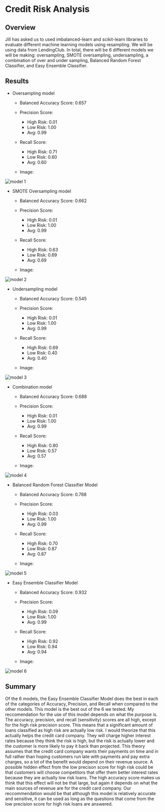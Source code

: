 # Credit Risk Analysis

## Overview

Jill has asked us to used imbalanced-learn and scikit-learn libraries to evaluate different machine learning models using resampling. We will be using data from LendingClub. In total, there will be 6 different models we will be making: oversampling, SMOTE oversampling, undersampling, a combination of over and under sampling, Balanced Random Forest Classifier, and Easy Ensemble Classifier.

## Results

- Oversampling model
  - Balanced Accuracy Score: 0.657
  - Precision Score:
    - High Risk: 0.01
    - Low Risk: 1.00
    - Avg: 0.99
  - Recall Score:
    - High Risk: 0.71
    - Low Risk: 0.60
    - Avg: 0.60

  - Image:

![model 1](https://user-images.githubusercontent.com/91795475/153735994-f56d3cbc-f6b9-4eee-9759-af2b9baf14f8.png)


- SMOTE Oversampling model
  - Balanced Accuracy Score: 0.662
  - Precision Score:
    - High Risk: 0.01
    - Low Risk: 1.00
    - Avg: 0.99
  - Recall Score:
    - High Risk: 0.63
    - Low Risk: 0.69
    - Avg: 0.69

  - Image:

![model 2](https://user-images.githubusercontent.com/91795475/153735997-0dc97ad6-2a82-4375-9d0d-ad06cf3c429f.png)


- Undersampling model
  - Balanced Accuracy Score: 0.545
  - Precision Score:
    - High Risk: 0.01
    - Low Risk: 1.00
    - Avg: 0.99
  - Recall Score:
    - High Risk: 0.69
    - Low Risk: 0.40
    - Avg: 0.40

  - Image:

![model 3](https://user-images.githubusercontent.com/91795475/153736002-0e49dc6b-37e0-4311-b413-754091d3a61e.png)


- Combination model
  - Balanced Accuracy Score: 0.688
  - Precision Score:
    - High Risk: 0.01
    - Low Risk: 1.00
    - Avg: 0.99
  - Recall Score:
    - High Risk: 0.80
    - Low Risk: 0.57
    - Avg: 0.57

  - Image:

![model 4](https://user-images.githubusercontent.com/91795475/153736032-9607e359-a117-4440-9514-4cba44429bf1.png)


- Balanced Random Forest Classifier Model
  - Balanced Accuracy Score: 0.788
  - Precision Score:
    - High Risk: 0.03
    - Low Risk: 1.00
    - Avg: 0.99
  - Recall Score:
    - High Risk: 0.70
    - Low Risk: 0.87
    - Avg: 0.87

  - Image:

![model 5](https://user-images.githubusercontent.com/91795475/153736053-e731550b-2fc4-4df3-b495-2b160a8a1587.png)


- Easy Ensemble Classifier Model
  - Balanced Accuracy Score: 0.932
  - Precision Score:
    - High Risk: 0.09
    - Low Risk: 1.00
    - Avg: 0.99
  - Recall Score:
    - High Risk: 0.92
    - Low Risk: 0.94
    - Avg: 0.94

  - Image:

![model 6](https://user-images.githubusercontent.com/91795475/153736055-e1eab647-a7a8-46f6-b51b-35b275131430.png)


## Summary

Of the 6 models, the Easy Ensemble Classifier Model does the best in each of the categories of Accuracy, Precision, and Recall when compared to the other models. This model is the best out of the 6 we tested. My reccomendation for the use of this model depends on what the purpose is. The accuracy, precision, and recall (sensitivity) scores are all high, except for the high risk precision score. This means that a significant amount of loans classified as high risk are actually low risk. I would theorize that this actually helps the credit card company. They will charge higher interest rates because they think the risk is high, but the risk is actually lower and the customer is more likely to pay it back than projected. This theory assumes that the credit card company wants their payments on time and in full rather than hoping customers run late with payments and pay extra charges, so a lot of the benefit would depend on their revenue source. A possible hidden effect from the low precison score for high risk could be that customers will choose competitors that offer them better interest rates because they are actually low risk loans. The high accuracy score makes us think that this effect will not be that large, but again it depends on what the main sources of revenue are for the credit card company. Our reccommendation would be that although this model is relatively accurate and sensitive, it can be used as long as the questions that come from the low precision score for high risk loans are answered.
